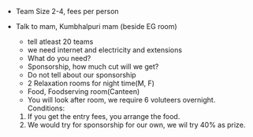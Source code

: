 - Team Size 2-4, fees per person

- Talk to mam, Kumbhalpuri mam (beside EG room)
	- tell atleast 20 teams
	- we need internet and electricity and extensions
	- What do you need?
	- Sponsorship, how much cut will we get?
	- Do not tell about our sponsorship
	- 2 Relaxation rooms for night time(M, F)
	- Food, Foodserving room(Canteen)
	- You will look after room,  we require 6 voluteers overnight.
	Conditions:
	1. If you get the entry fees, you arrange the food.
	2. We would try for sponsorship for our own, we wil try 40% as prize. 


